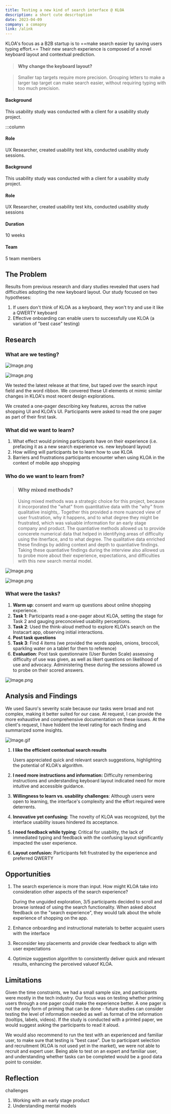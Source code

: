 ```yaml
---
title: Testing a new kind of search interface @ KLOA
description: a short cute descrtoption
date: 2023-04-09
company: a comapny
link: /alink
---
```


KLOA's focus as a B2B startup is to ==make search easier by saving users typing effort.==
Their new search experience is composed of a novel keyboard layout and contextual
prediction.

> #### Why change the keyboard layout?

> Smaller tap targets require more precision. Grouping letters to make a larger tap target can make search easier, without requiring typing with too much precision.

#### Background

This usability study was conducted with a client for a usability study project.

:::column

#### Role

UX Researcher, created usability test kits, conducted usability study sessions.

#### Background

This usability study was conducted with a client for a usability study project.

#### Role

UX Researcher, created usability test kits, conducted usability study sessions

#### Duration

10 weeks

#### Team

5 team members

## The Problem

Results from previous research and diary studies revealed that users had difficulties adopting the new keyboard layout. Our study focused on two hypotheses:

1. If users don't think of KLOA as a keyboard, they won't try and use it like a QWERTY keyboard
2. Effective onboarding can enable users to successfully use KLOA (a variation of "best case" testing)

## Research

### What are we testing?

![Image.png](/images/Image.png)

![Image.png](/images//Image2.png)

We tested the latest release at that time, but taped over the search input field and the word ribbon. We convered these UI elements ot mimic similar changes in KLOA's most recent design explorations.

We created a one-pager describing key features, across the native shopping UI and KLOA's UI. Participants were asked to read the one pager as part of their first task.

### What did we want to learn?

1. What effect would priming participants have on their experience (i.e. prefacing it as a new search experience vs. new keyboard layout)
2. How willing will participants be to learn how to use KLOA
3. Barriers and frustrations participants encounter when using KLOA in the context of mobile app shopping

### Who do we want to learn from?

> ### Why mixed methods?

> Using mixed methods was a strategic choice for this project, because it incorporated the "what" from quantitative data with the "why" from qualitative insights,. Together this provided a more nuanced view of user frustration, why it happens, and to what degree they might be frustrated, which was valuable information for an early stage company and product. The quantiative methods allowed us to provide concerete numerical data that helped in identifying areas of difficulty using the itnerface, and to what degree. The qualitative data enriched these findings by adding context and depth to quantiative findings. Taking these quantiative findings during the interview also allowed us to probe more about their experience, expectations, and difficulties with this new search mental model.

![Image.png](/images/Image3.png)

![Image.png](/images/Image4.png)

### What were the tasks?

1. **Warm up**: consent and warm up questions about online shopping experience.
2. **Task 1**: Participants read a one-pager about KLOA, setting the stage for Task 2 and gauging preconceived usability perceptions.
3. **Task 2**: Used the think-aloud method to explore KLOA's search on the Instacart app, observing initial interactions.
4. **Post task questions**
5. **Task 3**: Find 4 items (we provided the words apples, onions, broccoli, sparkling water on a tablet for them to reference)
6. **Evaluation**: Post task questionnaire (User Burden Scale) assessing difficulty of use was given, as well as likert questions on likelihood of use and advocacy. Administering these during the sessions allowed us to probe on their scored answers.

![Image.png](/images/Image5.png)

## Analysis and Findings

We used Sauro's severity scale because our tasks were broad and not complex, making it better suited for our case. At request, I can provide the more exhaustive and comprehensive documentation on these issues. At the client's request, I have hiddent the level rating for each finding and summarized some insights.

![Image.gif](/images/Image.gif)

1. **I like the efficient contextual search results**

   Users appreciated quick and relevant search suggestions, highlighting the potential of KLOA's algorithm.

1. **I need more instructions and information:** Difficulty remembering instructions and understanding keyboard layout indicated need for more intuitive and accessible guidance.
1. **Willingness to learn vs. usability** **challenges**:
   Although users were open to learning, the interface's complexity and the effort required were deterrents.
1. **Innovative yet confusing:** The novelty of KLOA was recognized, byt the interface usability issues hindered its acceptance.
1. **I need feedback while typing**:
   Critical for usability, the lack of immediated typing and feedback with the confusing layout significantly impacted the user experience.
1. **Layout confusion:** Participants felt frustrated by the experience and preferred QWERTY

## Opportunities

1. The search experience is more than input. How might KLOA take into consideration other aspects of the search experience?

   During the unguided exploration, 3/5 participants decided to scroll and browse isntead of using the search functionality. When asked about feedback on the "search experience", they would talk about the whole experience of shopping on the app.

1. Enhance onboarding and instructional materials to better acquaint users with the interface
1. Reconsider key placements and provide clear feedback to align with user expectations
1. Optimize suggestion algorithm to consistently deliver quick and relevant results, enhancing the perceived valueof KLOA.

## Limitations

Given the time constraints, we had a small sample size, and participants were mostly in the tech industry. Our focus was on testing whether priming users through a one pager could make the experience better. A one pager is not the only form of priming that can be done - future studies can consider testing the level of information needed as well as format of the information (tooltips, labels, videos). If the study is conducted with a printed paper, we would suggest asking the participants to read it aloud.

We would also recommend to run the test with an experienced and familiar user, to make sure that testing is "best case". Due to participant selection and recruitment (KLOA is not used yet in the market), we were not able to recruit and expert user. Being able to test on an expert and familiar user, and understanding whether tasks can be completed would be a good data point to consider.

## Reflection

challenges

1. Working with an early stage product
2. Understanding mental models
